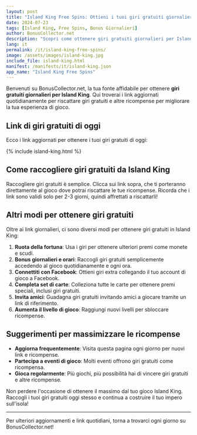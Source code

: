 ```yaml
---
layout: post
title: "Island King Free Spins: Ottieni i tuoi giri gratuiti giornalieri!"
date: 2024-07-23
tags: [Island King, Free Spins, Bonus Giornalieri]
author: BonusCollector.net
description: "Scopri come ottenere giri gratuiti giornalieri per Island King e massimizza le tue ricompense nel gioco!"
lang: it
permalink: /it/island-king-free-spins/
image: /assets/images/island-king.jpg
include_file: island-king.html
manifest: /manifests/it/island-king.json
app_name: "Island King Free Spins"
---
```


Benvenuti su BonusCollector.net, la tua fonte affidabile per ottenere **giri gratuiti giornalieri per Island King**. Qui troverai i link aggiornati quotidianamente per riscattare giri gratuiti e altre ricompense per migliorare la tua esperienza di gioco.

## Link di giri gratuiti di oggi

Ecco i link aggiornati per ottenere i tuoi giri gratuiti di oggi:

{% include island-king.html %}

## Come raccogliere giri gratuiti da Island King

Raccogliere giri gratuiti è semplice. Clicca sui link sopra, che ti porteranno direttamente al gioco dove potrai riscattare le tue ricompense. Ricorda che i link sono validi solo per 2-3 giorni, quindi affrettati a riscattarli!

## Altri modi per ottenere giri gratuiti

Oltre ai link giornalieri, ci sono diversi modi per ottenere giri gratuiti in Island King:

1. **Ruota della fortuna**: Usa i giri per ottenere ulteriori premi come monete e scudi.
2. **Bonus giornalieri e orari**: Raccogli giri gratuiti semplicemente accedendo al gioco quotidianamente e ogni ora.
3. **Connettiti con Facebook**: Ottieni giri extra collegando il tuo account di gioco a Facebook.
4. **Completa set di carte**: Colleziona tutte le carte per ottenere premi speciali, inclusi giri gratuiti.
5. **Invita amici**: Guadagna giri gratuiti invitando amici a giocare tramite un link di riferimento.
6. **Aumenta il livello di gioco**: Raggiungi nuovi livelli per sbloccare ricompense.

## Suggerimenti per massimizzare le ricompense

- **Aggiorna frequentemente**: Visita questa pagina ogni giorno per nuovi link e ricompense.
- **Partecipa a eventi di gioco**: Molti eventi offrono giri gratuiti come ricompensa.
- **Gioca regolarmente**: Più giochi, più possibilità hai di vincere giri gratuiti e altre ricompense.

Non perdere l'occasione di ottenere il massimo dal tuo gioco Island King. Raccogli i tuoi giri gratuiti oggi stesso e continua a costruire il tuo impero sull'isola!

---
Per ulteriori aggiornamenti e link quotidiani, torna a trovarci ogni giorno su BonusCollector.net!
